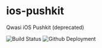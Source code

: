 # ios-pushkit
Qwasi iOS Pushkit (deprecated)

![Build Status](https://build.qwasi.com/plugins/servlet/wittified/build-status/IOSSDK-DEV) ![Github Deployment](https://build.qwasi.com/plugins/servlet/wittified/deploy-status/15761410)
